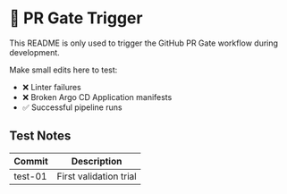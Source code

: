 # 🧪 PR Gate Trigger

This README is only used to trigger the GitHub PR Gate workflow during development.

Make small edits here to test:

- ❌ Linter failures
- ❌ Broken Argo CD Application manifests
- ✅ Successful pipeline runs

## Test Notes

| Commit   | Description                |
|----------|----------------------------|
| test-01  | First validation trial     |